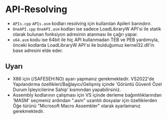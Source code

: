 # API-Resolving



- ```APIs.cpp``` ```APIs.asm``` kodları resolving için kullanılan Apileri barındırır.
- ```OneAPI.cpp``` ```OneAPI.asm``` kodları ise sadece LoadLibraryW API'si ile statik olarak bulunan fonksiyon adresinin atanması ile çağrı yapar.
- ```x64.asm``` kodu ise 64bit ile hiç API kullanmadan TEB ve PEB yardımıyla, önceki kodlarda LoadLibraryW API'si ile bulduğumuz kernel32.dll'in base adresini elde eder.

## Uyarı
- X86 için  (/SAFESEH:NO) ayarı yapmanız gerekmektedir. VS2022'de Yapılandırma özellikleri/Bağlayıcı/Gelişmiş içinde 'Görüntü Güvenli Özel Durum İşleyicilerine Sahip' kısmından yapabilirsiniz.
- Assembly kodlarının çalışması için VS içinde derleme bağımlılıklarından 'MASM' seçmeniz ardından ".asm" uzantılı dosyalar için özelliklerden Öğe türünü "Microsoft Macro Assembler" olarak ayarlamanız gerekmektedir.
